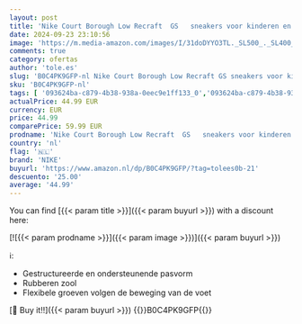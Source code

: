 ```yaml
---
layout: post
title: 'Nike Court Borough Low Recraft  GS   sneakers voor kinderen en jongeren  University Red Black White  40 EU'
date: 2024-09-23 23:10:56
image: 'https://m.media-amazon.com/images/I/31doDYYO3TL._SL500_._SL400_.jpg'
comments: true
category: ofertas
author: 'tole.es'
slug: 'B0C4PK9GFP-nl Nike Court Borough Low Recraft GS sneakers voor kinderen...'
sku: 'B0C4PK9GFP-nl'
tags: [ '093624ba-c879-4b38-938a-0eec9e1ff133_0','093624ba-c879-4b38-938a-0eec9e1ff133_3601','Arborist Merchandising Root','Jongensmode','Jongensschoenen','Kleding, schoenen & sieraden','Kleding, schoenen en sieraden','New Arrivals','Self Service','Sneakers jongens','Special Features Stores','nike','🇳🇱', ]
actualPrice: 44.99 EUR
currency: EUR
price: 44.99
comparePrice: 59.99 EUR
prodname: 'Nike Court Borough Low Recraft  GS   sneakers voor kinderen en jongeren  University Red Black White  40 EU'
country: 'nl'
flag: '🇳🇱'
brand: 'NIKE'
buyurl: 'https://www.amazon.nl/dp/B0C4PK9GFP/?tag=tolees0b-21'
descuento: '25.00'
average: '44.99'
---
```


You can find [{{< param title >}}]({{< param buyurl >}}) with a discount here:

[![{{< param prodname >}}]({{< param image >}})]({{< param buyurl >}})

ℹ️:

- Gestructureerde en ondersteunende pasvorm
- Rubberen zool
- Flexibele groeven volgen de beweging van de voet

[🛒 Buy it!!]({{< param buyurl >}})
{{<world>}}B0C4PK9GFP{{</world>}}
